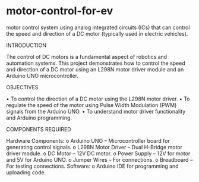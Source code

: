 # motor-control-for-ev
motor control system using analog integrated circuits (ICs) that can control the speed and direction of a DC motor (typically used in electric vehicles).

INTRODUCTION

The control of DC motors is a fundamental aspect of robotics and automation systems. This project demonstrates how to control the speed and direction of a DC motor using an L298N motor driver module and an Arduino UNO microcontroller.


OBJECTIVES

•	To control the direction of a DC motor using the L298N motor driver.
•	To regulate the speed of the motor using Pulse Width Modulation (PWM) signals from the Arduino UNO.
•	To understand motor driver functionality and Arduino programming.


COMPONENTS REQUIRED

Hardware Components:
o	Arduino UNO – Microcontroller board for generating control signals.
o	L298N Motor Driver – Dual H-Bridge motor driver module.
o	DC Motor – 12V DC motor.
o	Power Supply – 12V for motor and 5V for Arduino UNO.
o	Jumper Wires – For connections.
o	Breadboard – For testing connections.
Software:
o	Arduino IDE for programming and uploading code.
